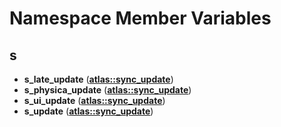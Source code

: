 
# Namespace Member Variables



## s

* **s\_late\_update** ([**atlas::sync\_update**](namespaceatlas_1_1sync__update.md))
* **s\_physica\_update** ([**atlas::sync\_update**](namespaceatlas_1_1sync__update.md))
* **s\_ui\_update** ([**atlas::sync\_update**](namespaceatlas_1_1sync__update.md))
* **s\_update** ([**atlas::sync\_update**](namespaceatlas_1_1sync__update.md))




